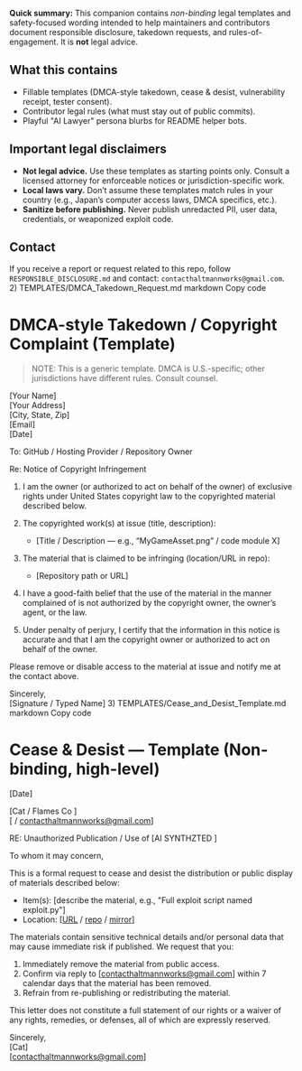 
**Quick summary:** This companion contains *non-binding* legal templates and safety-focused wording intended to help maintainers and contributors document responsible disclosure, takedown requests, and rules-of-engagement. It is **not** legal advice.

## What this contains
- Fillable templates (DMCA-style takedown, cease & desist, vulnerability receipt, tester consent).
- Contributor legal rules (what must stay out of public commits).
- Playful "AI Lawyer" persona blurbs for README helper bots.

## Important legal disclaimers
- **Not legal advice.** Use these templates as starting points only. Consult a licensed attorney for enforceable notices or jurisdiction-specific work.  
- **Local laws vary.** Don’t assume these templates match rules in your country (e.g., Japan’s computer access laws, DMCA specifics, etc.).  
- **Sanitize before publishing.** Never publish unredacted PII, user data, credentials, or weaponized exploit code.

## Contact
If you receive a report or request related to this repo, follow `RESPONSIBLE_DISCLOSURE.md` and contact: `contacthaltmannworks@gmail.com`.
2) TEMPLATES/DMCA_Takedown_Request.md
markdown
Copy code
# DMCA-style Takedown / Copyright Complaint (Template)

> NOTE: This is a generic template. DMCA is U.S.-specific; other jurisdictions have different rules. Consult counsel.

[Your Name]  
[Your Address]  
[City, State, Zip]  
[Email]  
[Date]

To: GitHub / Hosting Provider / Repository Owner

Re: Notice of Copyright Infringement

1. I am the owner (or authorized to act on behalf of the owner) of exclusive rights under United States copyright law to the copyrighted material described below.

2. The copyrighted work(s) at issue (title, description):  
   - [Title / Description — e.g., “MyGameAsset.png” / code module X]

3. The material that is claimed to be infringing (location/URL in repo):  
   - [Repository path or URL]

4. I have a good-faith belief that the use of the material in the manner complained of is not authorized by the copyright owner, the owner’s agent, or the law.

5. Under penalty of perjury, I certify that the information in this notice is accurate and that I am the copyright owner or authorized to act on behalf of the owner.

Please remove or disable access to the material at issue and notify me at the contact above.

Sincerely,  
[Signature / Typed Name]
3) TEMPLATES/Cease_and_Desist_Template.md
markdown
Copy code
# Cease & Desist — Template (Non-binding, high-level)

[Date]

[Cat  / Flames Co ]  
[ / contacthaltmannworks@gmail.com]

RE: Unauthorized Publication / Use of [AI SYNTHZTED ]

To whom it may concern,

This is a formal request to cease and desist the distribution or public display of materials described below:

- Item(s): [describe the material, e.g., "Full exploit script named exploit.py"]
- Location: [[URL](https://github.com/zshcatsandevops/UniversalJailbreakDB20XX/) / [repo](https://github.com/zshcatsandevops/UniversalJailbreakDB20XX/) / [mirror](https://github.com/zshcatsandevops/UniversalJailbreakDB20XX/)]

The materials contain sensitive technical details and/or personal data that may cause immediate risk if published. We request that you:

1. Immediately remove the material from public access.
2. Confirm via reply to [contacthaltmannworks@gmail.com] within 7 calendar days that the material has been removed.
3. Refrain from re-publishing or redistributing the material.

This letter does not constitute a full statement of our rights or a waiver of any rights, remedies, or defenses, all of which are expressly reserved.

Sincerely,  
[Cat]  
[contacthaltmannworks@gmail.com]
